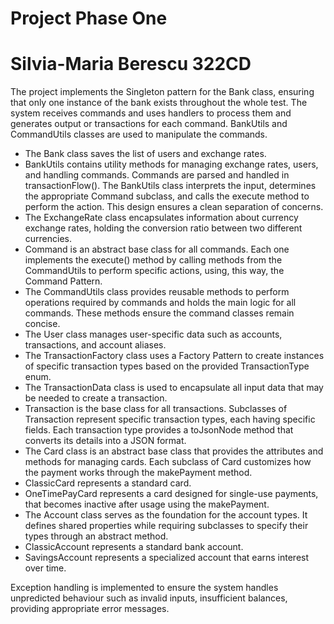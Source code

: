 # Project Phase One

# Silvia-Maria Berescu 322CD

The project implements the Singleton pattern for the Bank class, ensuring that only one
instance of the bank exists throughout the whole test. The system receives commands and 
uses handlers to process them and generates output or transactions for each command. 
BankUtils and CommandUtils classes are used to manipulate the commands.
- The Bank class saves the list of users and exchange rates.
- BankUtils contains utility methods for managing exchange rates, users, and handling 
commands. Commands are parsed and handled in transactionFlow(). The BankUtils class 
interprets the input, determines the appropriate Command subclass, and calls the execute
method to perform the action. This design ensures a clean separation of concerns.
- The ExchangeRate class encapsulates information about currency exchange rates, 
holding the conversion ratio between two different currencies.
- Command is an abstract base class for all commands. Each one implements the execute()
method by calling methods from the CommandUtils to perform specific actions, using, 
this way, the Command Pattern. 
- The CommandUtils class provides reusable methods to perform operations required by 
commands and holds the main logic for all commands. These methods ensure the command 
classes remain concise.
- The User class manages user-specific data such as accounts, transactions, and account 
aliases.
- The TransactionFactory class uses a Factory Pattern to create instances of specific 
transaction types based on the provided TransactionType enum. 
- The TransactionData class is used to encapsulate all input data that may be needed to 
create a transaction.
- Transaction is the base class for all transactions. Subclasses of Transaction represent 
specific transaction types, each having specific fields. Each transaction type provides 
a toJsonNode method that converts its details into a JSON format.
- The Card class is an abstract base class that provides the attributes and methods for 
managing cards. Each subclass of Card customizes how the payment works through the 
makePayment method. 
- ClassicCard represents a standard card. 
- OneTimePayCard represents a card designed for single-use payments, that becomes inactive 
after usage using the makePayment.
- The Account class serves as the foundation for the account types. It defines shared 
properties while requiring subclasses to specify their types through an abstract method.
- ClassicAccount represents a standard bank account.
- SavingsAccount represents a specialized account that earns interest over time.

Exception handling is implemented to ensure the system handles unpredicted behaviour 
such as invalid inputs, insufficient balances, providing appropriate error messages.